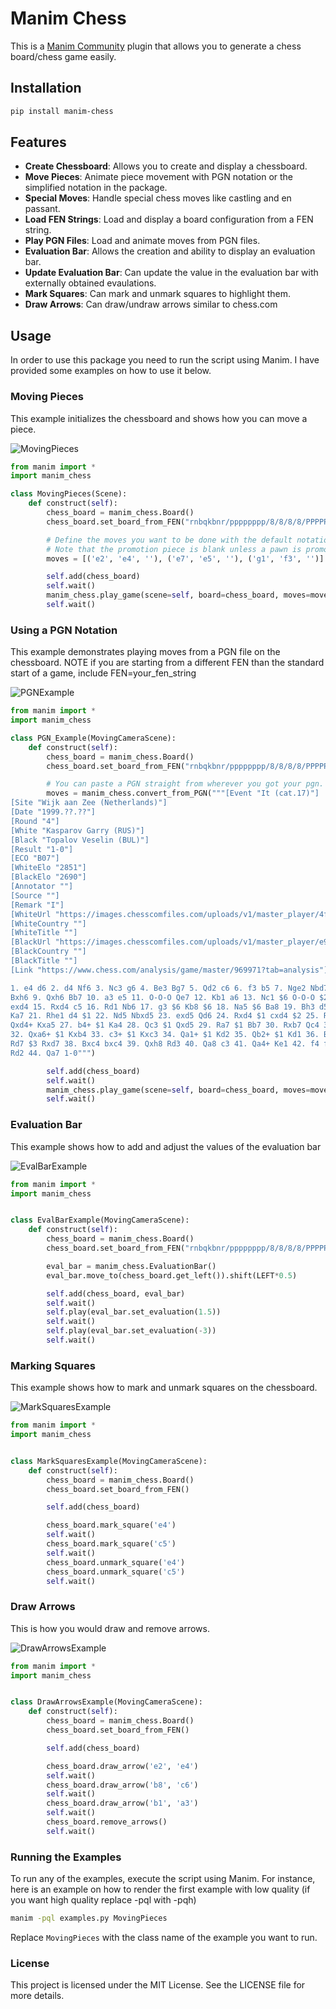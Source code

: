 # Manim Chess

This is a [Manim Community](https://www.manim.community/) plugin that allows you to generate a chess board/chess game easily.


## Installation

```bash
pip install manim-chess
```

## Features

- **Create Chessboard**: Allows you to create and display a chessboard.
- **Move Pieces**: Animate piece movement with PGN notation or the simplified notation in the package.
- **Special Moves**: Handle special chess moves like castling and en passant.
- **Load FEN Strings**: Load and display a board configuration from a FEN string.
- **Play PGN Files**: Load and animate moves from PGN files.
- **Evaluation Bar**: Allows the creation and ability to display an evaluation bar.
- **Update Evaluation Bar**: Can update the value in the evaluation bar with externally obtained evaulations.
- **Mark Squares**: Can mark and unmark squares to highlight them.
- **Draw Arrows**: Can draw/undraw arrows similar to chess.com

## Usage

In order to use this package you need to run the script using Manim. I have provided some examples on how to use it
below.


### Moving Pieces
This example initializes the chessboard and shows how you can move a piece.

![MovingPieces](https://github.com/swoyer2/manim_chess/blob/main/gifs/moving_pieces.gif)


```python
from manim import *
import manim_chess

class MovingPieces(Scene):
    def construct(self):
        chess_board = manim_chess.Board()
        chess_board.set_board_from_FEN("rnbqkbnr/pppppppp/8/8/8/8/PPPPPPPP/RNBQKBNR w KQkq - 0 1") # Also can set the default board with no arguments

        # Define the moves you want to be done with the default notation (starting_square, ending_square, promotion_piece)
        # Note that the promotion piece is blank unless a pawn is promoting
        moves = [('e2', 'e4', ''), ('e7', 'e5', ''), ('g1', 'f3', '')]

        self.add(chess_board)
        self.wait()
        manim_chess.play_game(scene=self, board=chess_board, moves=moves)
        self.wait()
```

### Using a PGN Notation
This example demonstrates playing moves from a PGN file on the chessboard. NOTE if you are starting from a different FEN than the standard start of a game, include FEN=your_fen_string

![PGNExample](https://github.com/swoyer2/manim_chess/blob/main/gifs/PGN_example.gif)


```python
from manim import *
import manim_chess

class PGN_Example(MovingCameraScene):
    def construct(self):
        chess_board = manim_chess.Board()
        chess_board.set_board_from_FEN("rnbqkbnr/pppppppp/8/8/8/8/PPPPPPPP/RNBQKBNR w KQkq - 0 1") # Also can set the default board with no arguments

        # You can paste a PGN straight from wherever you got your pgn. Just make it a multiline string with """PGN"""
        moves = manim_chess.convert_from_PGN("""[Event "It (cat.17)"]
[Site "Wijk aan Zee (Netherlands)"]
[Date "1999.??.??"]
[Round "4"]
[White "Kasparov Garry (RUS)"]
[Black "Topalov Veselin (BUL)"]
[Result "1-0"]
[ECO "B07"]
[WhiteElo "2851"]
[BlackElo "2690"]
[Annotator ""]
[Source ""]
[Remark "I"]
[WhiteUrl "https://images.chesscomfiles.com/uploads/v1/master_player/4fe1281a-a9df-11e8-8450-4ff4fd58ed06.bb91bfe2.50x50o.77b8f8a95e5e.jpeg"]
[WhiteCountry ""]
[WhiteTitle ""]
[BlackUrl "https://images.chesscomfiles.com/uploads/v1/master_player/e9640f50-c002-11e8-b93d-e56e1835faa8.4a751865.50x50o.dd0ca3584c8b.png"]
[BlackCountry ""]
[BlackTitle ""]
[Link "https://www.chess.com/analysis/game/master/969971?tab=analysis"]

1. e4 d6 2. d4 Nf6 3. Nc3 g6 4. Be3 Bg7 5. Qd2 c6 6. f3 b5 7. Nge2 Nbd7 8. Bh6
Bxh6 9. Qxh6 Bb7 10. a3 e5 11. O-O-O Qe7 12. Kb1 a6 13. Nc1 $6 O-O-O $2 14. Nb3 $6
exd4 15. Rxd4 c5 16. Rd1 Nb6 17. g3 $6 Kb8 $6 18. Na5 $6 Ba8 19. Bh3 d5 20. Qf4+
Ka7 21. Rhe1 d4 $1 22. Nd5 Nbxd5 23. exd5 Qd6 24. Rxd4 $1 cxd4 $2 25. Re7+ $3 Kb6 26.
Qxd4+ Kxa5 27. b4+ $1 Ka4 28. Qc3 $1 Qxd5 29. Ra7 $1 Bb7 30. Rxb7 Qc4 31. Qxf6 Kxa3 $2
32. Qxa6+ $1 Kxb4 33. c3+ $1 Kxc3 34. Qa1+ $1 Kd2 35. Qb2+ $1 Kd1 36. Bf1 $3 Rd2 37.
Rd7 $3 Rxd7 38. Bxc4 bxc4 39. Qxh8 Rd3 40. Qa8 c3 41. Qa4+ Ke1 42. f4 f5 43. Kc1
Rd2 44. Qa7 1-0""")

        self.add(chess_board)
        self.wait()
        manim_chess.play_game(scene=self, board=chess_board, moves=moves)
        self.wait()
```

### Evaluation Bar
This example shows how to add and adjust the values of the evaluation bar

![EvalBarExample](https://github.com/swoyer2/manim_chess/blob/main/gifs/eval_bar.gif)


```python
from manim import *
import manim_chess


class EvalBarExample(MovingCameraScene):
    def construct(self):
        chess_board = manim_chess.Board()
        chess_board.set_board_from_FEN("rnbqkbnr/pppppppp/8/8/8/8/PPPPPPPP/RNBQKBNR w KQkq - 0 1") # Also can set the default board with no arguments

        eval_bar = manim_chess.EvaluationBar()
        eval_bar.move_to(chess_board.get_left()).shift(LEFT*0.5)

        self.add(chess_board, eval_bar)
        self.wait()
        self.play(eval_bar.set_evaluation(1.5))
        self.wait()
        self.play(eval_bar.set_evaluation(-3))
        self.wait()
```

### Marking Squares
This example shows how to mark and unmark squares on the chessboard.

![MarkSquaresExample](https://github.com/swoyer2/manim_chess/blob/main/gifs/mark_squares_example.gif)


```python
from manim import *
import manim_chess


class MarkSquaresExample(MovingCameraScene):
    def construct(self):
        chess_board = manim_chess.Board()
        chess_board.set_board_from_FEN()

        self.add(chess_board)

        chess_board.mark_square('e4')
        self.wait()
        chess_board.mark_square('c5')
        self.wait()
        chess_board.unmark_square('e4')
        chess_board.unmark_square('c5')
        self.wait()
```

### Draw Arrows
This is how you would draw and remove arrows.

![DrawArrowsExample](https://github.com/swoyer2/manim_chess/blob/main/gifs/draw_arrows_example.gif)


```python
from manim import *
import manim_chess


class DrawArrowsExample(MovingCameraScene):
    def construct(self):
        chess_board = manim_chess.Board()
        chess_board.set_board_from_FEN()

        self.add(chess_board)

        chess_board.draw_arrow('e2', 'e4')
        self.wait()
        chess_board.draw_arrow('b8', 'c6')
        self.wait()
        chess_board.draw_arrow('b1', 'a3')
        self.wait()
        chess_board.remove_arrows()
        self.wait()
```


### Running the Examples
To run any of the examples, execute the script using Manim. For instance, here is an example on how to render the first example with low quality (if you want high quality replace -pql with -pqh)

```sh
manim -pql examples.py MovingPieces
```

Replace `MovingPieces` with the class name of the example you want to run.

### License
This project is licensed under the MIT License. See the LICENSE file for more details.
